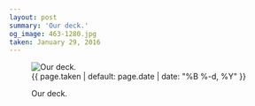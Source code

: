 ```yaml
---
layout: post
summary: 'Our deck.'
og_image: 463-1280.jpg
taken: January 29, 2016
---
```


<figure class="post">
 <img alt="Our deck." sizes="(min-width: 700px) 50vw, calc(100vw - 2rem)" src="{{ site.assets_url }}/463-640.jpg" srcset="{{ site.assets_url }}/463-1280.jpg 1280w, {{ site.assets_url }}/463-960.jpg 960w, {{ site.assets_url }}/463-640.jpg 640w, {{ site.assets_url }}/463-320.jpg 320w"/>
 <figcaption>
  <time>
   {{ page.taken | default: page.date | date: "%B %-d, %Y" }}
  </time>
  <p>
   Our deck.
  </p>
 </figcaption>
</figure>
